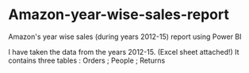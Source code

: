 # Amazon-year-wise-sales-report
Amazon's year wise sales (during years 2012-15) report using Power BI

I have taken the data from the years 2012-15. (Excel sheet attached!)
It contains three tables : Orders ; People ; Returns
